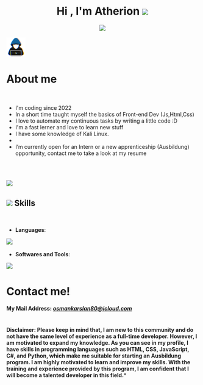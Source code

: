 <h1 align="center"><b>Hi , I'm Atherion </b><img src="https://media.giphy.com/media/hvRJCLFzcasrR4ia7z/giphy.gif" width="35"></h1>

<p align="center">
  <a href="https://github.com/DenverCoder1/readme-typing-svg"><img src="https://readme-typing-svg.herokuapp.com?font=Time+New+Roman&color=green&size=25&center=true&vCenter=true&width=600&height=100&lines=Welcome+I+Am+Atherion..&hearts;++;Self-taught+Basics+Of+Front-End+Dev,;Active+Learner/Researcher,;Currently+Learning+CSharp..<3,"></a>
</p>

<picture><img src = "https://github.com/0xAbdulKhalid/0xAbdulKhalid/raw/main/assets/mdImages/about_me.gif" width = 50px></picture> 
# **About me**
<br>

- I'm coding since 2022
- In a short time taught myself the basics of Front-end Dev (Js,Html,Css)
- I love to automate my continuous tasks by writing a little code :D
- I'm a fast lerner and love to learn new stuff
- I have some knowledge of Kali Linux.
- 
- I’m currently open for an Intern or a new apprenticeship (Ausbildung) opportunity, contact me to take a look at my resume

<br><br>

<img src="https://user-images.githubusercontent.com/73097560/115834477-dbab4500-a447-11eb-908a-139a6edaec5c.gif"><br>

## <img src="https://media2.giphy.com/media/QssGEmpkyEOhBCb7e1/giphy.gif?cid=ecf05e47a0n3gi1bfqntqmob8g9aid1oyj2wr3ds3mg700bl&rid=giphy.gif" width ="25"><b> Skills</b>
<br>

- **Languages**:
<img src="https://skillicons.dev/icons?i=py,cs,css,html,js" />

<br>

- **Softwares and Tools**:

<img src="https://skillicons.dev/icons?i=visualstudio,vscode,github,linux,windows"  />
<br>


# <b>Contact me!</b>
<div align='left'>

<b>My Mail Address: *osmankarslan80@icloud.com*</b>

#


**Disclaimer: Please keep in mind that, I am new to this community and do not have the same level of experience as a full-time developer. However, I am motivated to expand my knowledge.
As you can see in my profile, I have skills in programming languages such as HTML, CSS, JavaScript, C#, and Python, which make me suitable for starting an Ausbildung program. I am highly motivated to learn and improve my skills. With the training and experience provided by this program, I am confident that I will become a talented developer in this field.***
